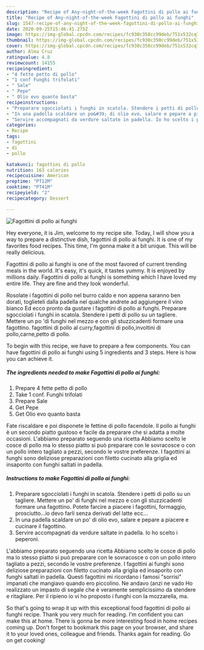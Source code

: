 ```yaml
---
description: "Recipe of Any-night-of-the-week Fagottini di pollo ai funghi"
title: "Recipe of Any-night-of-the-week Fagottini di pollo ai funghi"
slug: 1547-recipe-of-any-night-of-the-week-fagottini-di-pollo-ai-funghi
date: 2020-09-25T15:46:41.275Z
image: https://img-global.cpcdn.com/recipes/fc930c350cc99deb/751x532cq70/fagottini-di-pollo-ai-funghi-recipe-main-photo.jpg
thumbnail: https://img-global.cpcdn.com/recipes/fc930c350cc99deb/751x532cq70/fagottini-di-pollo-ai-funghi-recipe-main-photo.jpg
cover: https://img-global.cpcdn.com/recipes/fc930c350cc99deb/751x532cq70/fagottini-di-pollo-ai-funghi-recipe-main-photo.jpg
author: Alma Cruz
ratingvalue: 4.8
reviewcount: 14155
recipeingredient:
- "4 fette petto di pollo"
- "1 conf Funghi trifolati"
- " Sale"
- " Pepe"
- " Olio evo quanto basta"
recipeinstructions:
- "Preparare sgocciolati i funghi in scatola. Stendere i petti di pollo su un tagliere. Mettere un po&#39; di funghi nel mezzo e con gli stuzzicadenti formare una fagottino. Potete farcire a piacere i fagottini, formaggio, prosciutto...io devo farli senza derivati del latte ecc..."
- "In una padella scaldare un po&#39; di olio evo, salare e pepare a piacere e cucinare il fagottino."
- "Servire accompagnati da verdure saltate in padella. Io ho scelto i peperoni."
categories:
- Recipe
tags:
- fagottini
- di
- pollo

katakunci: fagottini di pollo 
nutrition: 163 calories
recipecuisine: American
preptime: "PT12M"
cooktime: "PT41M"
recipeyield: "2"
recipecategory: Dessert

---
```



![Fagottini di pollo ai funghi](https://img-global.cpcdn.com/recipes/fc930c350cc99deb/751x532cq70/fagottini-di-pollo-ai-funghi-recipe-main-photo.jpg)

Hey everyone, it is Jim, welcome to my recipe site. Today, I will show you a way to prepare a distinctive dish, fagottini di pollo ai funghi. It is one of my favorites food recipes. This time, I'm gonna make it a bit unique. This will be really delicious.

Fagottini di pollo ai funghi is one of the most favored of current trending meals in the world. It's easy, it's quick, it tastes yummy. It is enjoyed by millions daily. Fagottini di pollo ai funghi is something which I have loved my entire life. They are fine and they look wonderful.

Rosolate i fagottini di pollo nel burro caldo e non appena saranno ben dorati, toglieteli dalla padella nel qualche andrete ad aggiungere il vino bianco Ed ecco pronto da gustare i fagottini di pollo ai funghi. Preparare sgocciolati i funghi in scatola. Stendere i petti di pollo su un tagliere. Mettere un po &#39;di funghi nel mezzo e con gli stuzzicadenti formare una fagottino. fagottini di pollo al curry,fagottini di pollo,involtini di pollo,carne,petto di pollo.


To begin with this recipe, we have to prepare a few components. You can have fagottini di pollo ai funghi using 5 ingredients and 3 steps. Here is how you can achieve it.

<!--inarticleads1-->

##### The ingredients needed to make Fagottini di pollo ai funghi:

1. Prepare 4 fette petto di pollo
1. Take 1 conf. Funghi trifolati
1. Prepare  Sale
1. Get  Pepe
1. Get  Olio evo quanto basta


Fate riscaldare e poi disponete le fettine di pollo facendole. Il pollo ai funghi è un secondo piatto gustoso e facile da preparare che si adatta a molte occasioni. L&#39;abbiamo preparato seguendo una ricetta Abbiamo scelto le cosce di pollo ma lo stesso piatto si può preparare con le sovracosce o con un pollo intero tagliato a pezzi, secondo le vostre preferenze. I fagottini ai funghi sono deliziose preparazioni con filetto cucinato alla griglia ed insaporito con funghi saltati in padella. 

<!--inarticleads2-->

##### Instructions to make Fagottini di pollo ai funghi:

1. Preparare sgocciolati i funghi in scatola. Stendere i petti di pollo su un tagliere. Mettere un po&#39; di funghi nel mezzo e con gli stuzzicadenti formare una fagottino. Potete farcire a piacere i fagottini, formaggio, prosciutto...io devo farli senza derivati del latte ecc...
1. In una padella scaldare un po&#39; di olio evo, salare e pepare a piacere e cucinare il fagottino.
1. Servire accompagnati da verdure saltate in padella. Io ho scelto i peperoni.


L&#39;abbiamo preparato seguendo una ricetta Abbiamo scelto le cosce di pollo ma lo stesso piatto si può preparare con le sovracosce o con un pollo intero tagliato a pezzi, secondo le vostre preferenze. I fagottini ai funghi sono deliziose preparazioni con filetto cucinato alla griglia ed insaporito con funghi saltati in padella. Questi fagottini mi ricordano i famosi &#34;sorrisi&#34; impanati che mangiavo quando ero piccolino. Ne andavo (anzi ne vado Ho realizzato un impasto di segale che è veramente semplicissimo da stendere e ritagliare. Per il ripieno io vi ho proposto i funghi con la mozzarella, ma. 

So that's going to wrap it up with this exceptional food fagottini di pollo ai funghi recipe. Thank you very much for reading. I'm confident you can make this at home. There is gonna be more interesting food in home recipes coming up. Don't forget to bookmark this page on your browser, and share it to your loved ones, colleague and friends. Thanks again for reading. Go on get cooking!
